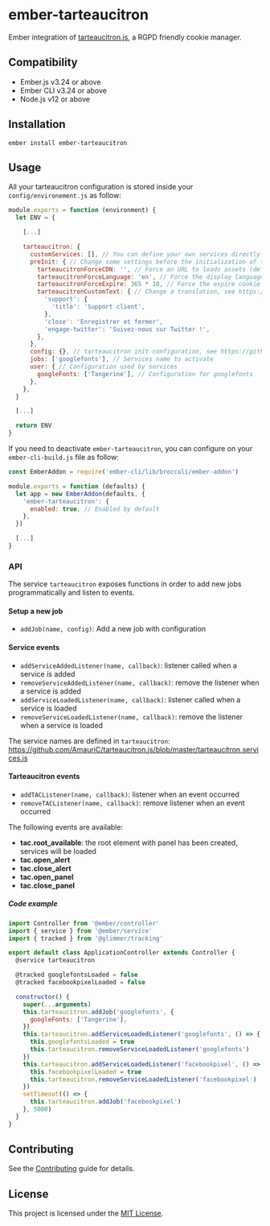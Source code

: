# ember-tarteaucitron

Ember integration of [tarteaucitron.js](https://github.com/AmauriC/tarteaucitron.js), a RGPD friendly cookie manager.

## Compatibility

- Ember.js v3.24 or above
- Ember CLI v3.24 or above
- Node.js v12 or above

## Installation

```
ember install ember-tarteaucitron
```

## Usage

All your tarteaucitron configuration is stored inside your `config/environement.js` as follow:

```js
module.exports = function (environment) {
  let ENV = {

    [...]

    tarteaucitron: {
      customServices: [], // You can define your own services directly here, see https://github.com/AmauriC/tarteaucitron.js#create-custom-service
      preInit: { // Change some settings before the initialization of tarteaucitron.js
        tarteaucitronForceCDN: '', // Force an URL to loads assets (default to current path)
        tarteaucitronForceLanguage: 'en', // Force the display language (default to the current browser language)
        tarteaucitronForceExpire: 365 * 10, // Force the expire cookie time (default to 365)
        tarteaucitronCustomText: { // Change a translation, see https://github.com/AmauriC/tarteaucitron.js#customize-text
          'support': {
            'title': 'Support client',
          },
          'close': 'Enregistrer et fermer',
          'engage-twitter': 'Suivez-nous sur Twitter !',
        },
      },
      config: {}, // tarteaucitron init configuration, see https://github.com/AmauriC/tarteaucitron.js#how-to-use
      jobs: ['googlefonts'], // Services name to activate
      user: { // Configuration used by services
        googleFonts: ['Tangerine'], // Configuration for googlefonts
      },
    },
  }

  [...]

  return ENV
}
```

If you need to deactivate `ember-tarteaucitron`, you can configure on your `ember-cli-build.js` file as follow:

```js
const EmberAddon = require('ember-cli/lib/broccoli/ember-addon')

module.exports = function (defaults) {
  let app = new EmberAddon(defaults, {
    'ember-tarteaucitron': {
      enabled: true, // Enabled by default
    },
  })

  [...]
}
```

### API

The service `tarteaucitron` exposes functions in order to add new jobs programmatically and listen to events.

#### Setup a new job

- `addJob(name, config)`: Add a new job with configuration

#### Service events

- `addServiceAddedListener(name, callback)`: listener called when a service is added
- `removeServiceAddedListener(name, callback)`: remove the listener when a service is added
- `addServiceLoadedListener(name, callback)`: listener called when a service is loaded
- `removeServiceLoadedListener(name, callback)`: remove the listener when a service is loaded

The service names are defined in `tarteaucitron`: https://github.com/AmauriC/tarteaucitron.js/blob/master/tarteaucitron.services.js

#### Tarteaucitron events

- `addTACListener(name, callback)`: listener when an event occurred
- `removeTACListener(name, callback)`: remove listener when an event occurred

The following events are available:

- **tac.root_available**: the root element with panel has been created, services will be loaded
- **tac.open_alert**
- **tac.close_alert**
- **tac.open_panel**
- **tac.close_panel**

##### Code example

```js
import Controller from '@ember/controller'
import { service } from '@ember/service'
import { tracked } from '@glimmer/tracking'

export default class ApplicationController extends Controller {
  @service tarteaucitron

  @tracked googlefontsLoaded = false
  @tracked facebookpixelLoaded = false

  constructor() {
    super(...arguments)
    this.tarteaucitron.addJob('googlefonts', {
      googleFonts: ['Tangerine'],
    })
    this.tarteaucitron.addServiceLoadedListener('googlefonts', () => {
      this.googlefontsLoaded = true
      this.tarteaucitron.removeServiceLoadedListener('googlefonts')
    })
    this.tarteaucitron.addServiceLoadedListener('facebookpixel', () => {
      this.facebookpixelLoaded = true
      this.tarteaucitron.removeServiceLoadedListener('facebookpixel')
    })
    setTimeout(() => {
      this.tarteaucitron.addJob('facebookpixel')
    }, 5000)
  }
}
```

## Contributing

See the [Contributing](CONTRIBUTING.md) guide for details.

## License

This project is licensed under the [MIT License](LICENSE.md).
